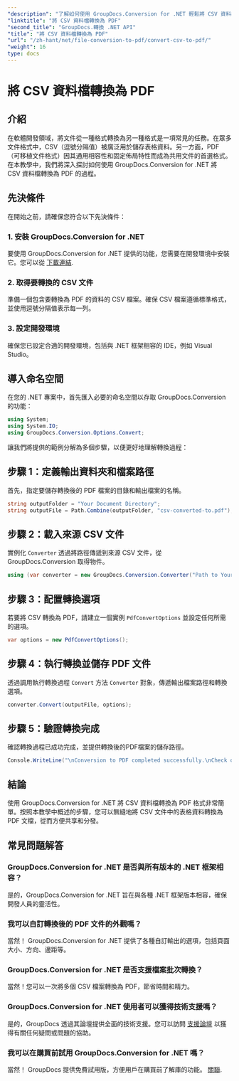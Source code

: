 ```yaml
---
"description": "了解如何使用 GroupDocs.Conversion for .NET 輕鬆將 CSV 資料檔轉換為 PDF。請遵循我們的逐步指南。"
"linktitle": "將 CSV 資料檔轉換為 PDF"
"second_title": "GroupDocs.轉換 .NET API"
"title": "將 CSV 資料檔轉換為 PDF"
"url": "/zh-hant/net/file-conversion-to-pdf/convert-csv-to-pdf/"
"weight": 16
type: docs
---
```

# 將 CSV 資料檔轉換為 PDF

## 介紹
在軟體開發領域，將文件從一種格式轉換為另一種格式是一項常見的任務。在眾多文件格式中，CSV（逗號分隔值）被廣泛用於儲存表格資料。另一方面，PDF（可移植文件格式）因其通用相容性和固定佈局特性而成為共用文件的首選格式。在本教學中，我們將深入探討如何使用 GroupDocs.Conversion for .NET 將 CSV 資料檔轉換為 PDF 的過程。
## 先決條件
在開始之前，請確保您符合以下先決條件：
### 1. 安裝 GroupDocs.Conversion for .NET
要使用 GroupDocs.Conversion for .NET 提供的功能，您需要在開發環境中安裝它。您可以從 [下載連結](https://releases。groupdocs.com/conversion/net/).
### 2. 取得要轉換的 CSV 文件
準備一個包含要轉換為 PDF 的資料的 CSV 檔案。確保 CSV 檔案遵循標準格式，並使用逗號分隔值表示每一列。
### 3. 設定開發環境
確保您已設定合適的開發環境，包括與 .NET 框架相容的 IDE，例如 Visual Studio。

## 導入命名空間
在您的 .NET 專案中，首先匯入必要的命名空間以存取 GroupDocs.Conversion 的功能：
```csharp
using System;
using System.IO;
using GroupDocs.Conversion.Options.Convert;
```

讓我們將提供的範例分解為多個步驟，以便更好地理解轉換過程：
## 步驟 1：定義輸出資料夾和檔案路徑
首先，指定要儲存轉換後的 PDF 檔案的目錄和輸出檔案的名稱。
```csharp
string outputFolder = "Your Document Directory";
string outputFile = Path.Combine(outputFolder, "csv-converted-to.pdf");
```
## 步驟 2：載入來源 CSV 文件
實例化 `Converter` 透過將路徑傳遞到來源 CSV 文件，從 GroupDocs.Conversion 取得物件。
```csharp
using (var converter = new GroupDocs.Conversion.Converter("Path to Your CSV File"))
```
## 步驟 3：配置轉換選項
若要將 CSV 轉換為 PDF，請建立一個實例 `PdfConvertOptions` 並設定任何所需的選項。
```csharp
var options = new PdfConvertOptions();
```
## 步驟 4：執行轉換並儲存 PDF 文件
透過調用執行轉換過程 `Convert` 方法 `Converter` 對象，傳遞輸出檔案路徑和轉換選項。
```csharp
converter.Convert(outputFile, options);
```
## 步驟 5：驗證轉換完成
確認轉換過程已成功完成，並提供轉換後的PDF檔案的儲存路徑。
```csharp
Console.WriteLine("\nConversion to PDF completed successfully.\nCheck output in {0}", outputFolder);
```

## 結論
使用 GroupDocs.Conversion for .NET 將 CSV 資料檔轉換為 PDF 格式非常簡單。按照本教學中概述的步驟，您可以無縫地將 CSV 文件中的表格資料轉換為 PDF 文檔，從而方便共享和分發。
## 常見問題解答
### GroupDocs.Conversion for .NET 是否與所有版本的 .NET 框架相容？
是的，GroupDocs.Conversion for .NET 旨在與各種 .NET 框架版本相容，確保開發人員的靈活性。
### 我可以自訂轉換後的 PDF 文件的外觀嗎？
當然！ GroupDocs.Conversion for .NET 提供了各種自訂輸出的選項，包括頁面大小、方向、邊距等。
### GroupDocs.Conversion for .NET 是否支援檔案批次轉換？
當然！您可以一次將多個 CSV 檔案轉換為 PDF，節省時間和精力。
### GroupDocs.Conversion for .NET 使用者可以獲得技術支援嗎？
是的，GroupDocs 透過其論壇提供全面的技術支援。您可以訪問 [支援論壇](https://forum.groupdocs.com/c/conversion/11) 以獲得有關任何疑問或問題的協助。
### 我可以在購買前試用 GroupDocs.Conversion for .NET 嗎？
當然！ GroupDocs 提供免費試用版，方便用戶在購買前了解庫的功能。 [關聯](https://releases。groupdocs.com/conversion/net/).